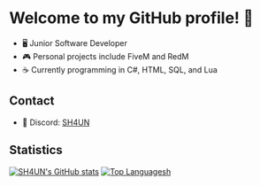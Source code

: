 # Welcome to my GitHub profile! 👋

- 🖥️ Junior Software Developer
- 🎮 Personal projects include FiveM and RedM
- ☕ Currently programming in C#, HTML, SQL, and Lua

## Contact
- 💬 Discord: [SH4UN](https://discord.com/users/sh4un#0)

## Statistics
[![SH4UN's GitHub stats](https://github-readme-stats-sh4uns-projects.vercel.app/api?username=SH4UN-W&show=prs_merged,prs_merged_percentage&show_icons=true&theme=radical&rank_icon=github)](https://github.com/SH4UN-W)
[![Top Languagesh](https://github-readme-stats-sh4uns-projects.vercel.app/api/top-langs/?username=SH4UN-W&theme=radical)](https://github.com/SH4UN-W)
